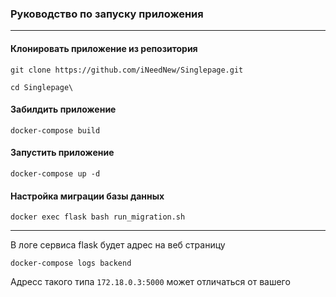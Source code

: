 ### Руководство по запуску приложения

<hr>

#### Клонировать приложение из репозитория

```git clone https://github.com/iNeedNew/Singlepage.git```

```cd Singlepage\```

#### Забилдить приложение

```docker-compose build```

#### Запустить приложение

```docker-compose up -d```

#### Настройка миграции базы данных

```docker exec flask bash run_migration.sh```

<hr>

В логе сервиса flask будет адрес на веб страницу

```docker-compose logs backend```

Адресс такого типа ```172.18.0.3:5000``` может отличаться от вашего
